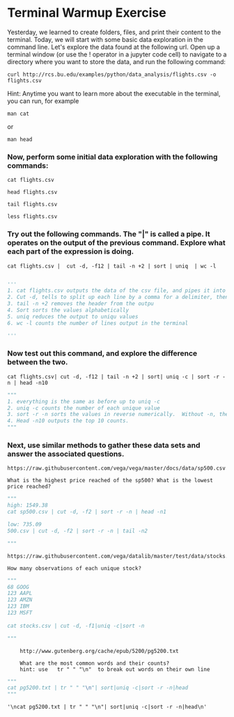 
# Terminal Warmup Exercise

Yesterday, we learned to create folders, files, and print their content to the terminal.  Today, we will start with some basic data exploration in the command line. Let's explore the data found at the following url.  Open up a terminal window (or use the ! operator in a jupyter code cell) to navigate to a directory where you want to store the data, and run the following command:


```
curl http://rcs.bu.edu/examples/python/data_analysis/flights.csv -o flights.csv
```

Hint: Anytime you want to learn more about the executable in the terminal, you can run, for example 
```
man cat 
```
or 
```
man head
```

### Now, perform some initial data exploration with the following commands:

    cat flights.csv

    head flights.csv

    tail flights.csv

    less flights.csv

### Try out the following commands.  The "|" is called a pipe.  It operates on the output of the previous command.  Explore what each part of the expression is doing.

    cat flights.csv |  cut -d, -f12 | tail -n +2 | sort | uniq  | wc -l 


```python

'''
1. cat flights.csv outputs the data of the csv file, and pipes it into the next command
2. Cut -d, tells to split up each line by a comma for a delimiter, then output the 12th column
3. tail -n +2 removes the header from the outpu
4. Sort sorts the values alphabetically
5. uniq reduces the output to uniqu values
6. wc -l counts the number of lines output in the terminal

'''

```

### Now test out this command, and explore the difference between the two.

    cat flights.csv| cut -d, -f12 | tail -n +2 | sort| uniq -c | sort -r -n | head -n10 


```python
"""
1. everything is the same as before up to uniq -c
2. uniq -c counts the number of each unique value
3. sort -r -n sorts the values in reverse numerically.  Without -n, the numerical sort would be wonky.
4. Head -n10 outputs the top 10 counts.
"""
```

### Next, use similar methods to gather these data sets and answer the associated questions.

    https://raw.githubusercontent.com/vega/vega/master/docs/data/sp500.csv
    
    What is the highest price reached of the sp500? What is the lowest price reached?     
    



```python
"""
high: 1549.38
cat sp500.csv | cut -d, -f2 | sort -r -n | head -n1

low: 735.09 
500.csv | cut -d, -f2 | sort -r -n | tail -n2

"""
```

```
https://raw.githubusercontent.com/vega/datalib/master/test/data/stocks.csv

How many observations of each unique stock?
``` 



```python
"""
68 GOOG
123 AAPL
123 AMZN
123 IBM
123 MSFT
 
cat stocks.csv | cut -d, -f1|uniq -c|sort -n

"""
```

```       
    http://www.gutenberg.org/cache/epub/5200/pg5200.txt
    
    What are the most common words and their counts?
    hint: use   tr " " "\n"  to break out words on their own line
```


```python
"""
cat pg5200.txt | tr " " "\n"| sort|uniq -c|sort -r -n|head
"""
```




    '\ncat pg5200.txt | tr " " "\n"| sort|uniq -c|sort -r -n|head\n'


